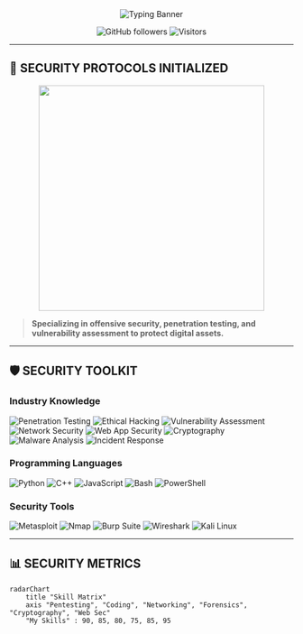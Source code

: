 <div align="center">
  <img src="https://readme-typing-svg.demolab.com?font=Fira+Code&weight=600&size=28&duration=4000&pause=1000&color=00FF41&center=true&vCenter=true&width=500&lines=SYSTEMS+SECURED;VULNERABILITIES+FOUND;THREATS+NEUTRALIZED;CYBER+SECURITY+EXPERT;ETHICAL+HACKER;PENETRATION+TESTER" alt="Typing Banner" />
  
  ![GitHub followers](https://img.shields.io/github/followers/YOUR_GITHUB_USERNAME?label=SYSTEM+ACCESS&style=for-the-badge&color=00ff41&labelColor=0a0a0a)
  ![Visitors](https://komarev.com/ghpvc/?username=YOUR_GITHUB_USERNAME&label=SYSTEM+SCANS&style=for-the-badge&color=00ff41&labelColor=0a0a0a)
</div>

---

## 🔐 SECURITY PROTOCOLS INITIALIZED

<div align="center">
  <img src="https://raw.githubusercontent.com/YOUR_GITHUB_USERNAME/YOUR_GITHUB_USERNAME/main/images/matrix.gif" width="400" />
</div>

> **Specializing in offensive security, penetration testing, and vulnerability assessment to protect digital assets.**

---

## 🛡️ SECURITY TOOLKIT

### **Industry Knowledge**
![Penetration Testing](https://img.shields.io/badge/-Penetration_Testing-0a0a0a?style=flat-square&logo=probot&logoColor=00ff41)
![Ethical Hacking](https://img.shields.io/badge/-Ethical_Hacking-0a0a0a?style=flat-square&logo=keybase&logoColor=00ff41)
![Vulnerability Assessment](https://img.shields.io/badge/-Vulnerability_Assessment-0a0a0a?style=flat-square&logo=sonarqube&logoColor=00ff41)
![Network Security](https://img.shields.io/badge/-Network_Security-0a0a0a?style=flat-square&logo=cloudflare&logoColor=00ff41)
![Web App Security](https://img.shields.io/badge/-Web_Application_Security-0a0a0a?style=flat-square&logo=vercel&logoColor=00ff41)
![Cryptography](https://img.shields.io/badge/-Cryptography-0a0a0a?style=flat-square&logo=letsencrypt&logoColor=00ff41)
![Malware Analysis](https://img.shields.io/badge/-Malware_Analysis-0a0a0a?style=flat-square&logo=virustotal&logoColor=00ff41)
![Incident Response](https://img.shields.io/badge/-Incident_Response-0a0a0a?style=flat-square&logo=opsgenie&logoColor=00ff41)

### **Programming Languages**
![Python](https://img.shields.io/badge/-Python-0a0a0a?style=flat-square&logo=python&logoColor=00ff41)
![C++](https://img.shields.io/badge/-C++-0a0a0a?style=flat-square&logo=c%2B%2B&logoColor=00ff41)
![JavaScript](https://img.shields.io/badge/-JavaScript-0a0a0a?style=flat-square&logo=javascript&logoColor=00ff41)
![Bash](https://img.shields.io/badge/-Bash-0a0a0a?style=flat-square&logo=gnu-bash&logoColor=00ff41)
![PowerShell](https://img.shields.io/badge/-PowerShell-0a0a0a?style=flat-square&logo=powershell&logoColor=00ff41)

### **Security Tools**
![Metasploit](https://img.shields.io/badge/-Metasploit-0a0a0a?style=flat-square&logo=metasploit&logoColor=00ff41)
![Nmap](https://img.shields.io/badge/-Nmap-0a0a0a?style=flat-square&logo=linux&logoColor=00ff41)
![Burp Suite](https://img.shields.io/badge/-Burp_Suite-0a0a0a?style=flat-square&logo=burp-suite&logoColor=00ff41)
![Wireshark](https://img.shields.io/badge/-Wireshark-0a0a0a?style=flat-square&logo=wireshark&logoColor=00ff41)
![Kali Linux](https://img.shields.io/badge/-Kali_Linux-0a0a0a?style=flat-square&logo=kalilinux&logoColor=00ff41)

---

## 📊 SECURITY METRICS

```mermaid
radarChart
    title "Skill Matrix"
    axis "Pentesting", "Coding", "Networking", "Forensics", "Cryptography", "Web Sec"
    "My Skills" : 90, 85, 80, 75, 85, 95

